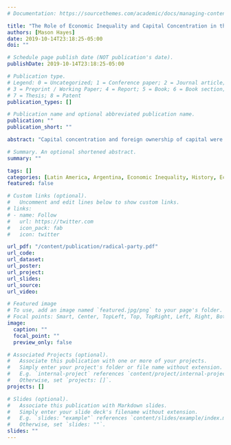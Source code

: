 ```yaml
---
# Documentation: https://sourcethemes.com/academic/docs/managing-content/

title: "The Role of Economic Inequality and Capital Concentration in the Rise of the Radical Party in Argentina"
authors: [Mason Hayes]
date: 2019-10-14T23:18:25-05:00
doi: ""

# Schedule page publish date (NOT publication's date).
publishDate: 2019-10-14T23:18:25-05:00

# Publication type.
# Legend: 0 = Uncategorized; 1 = Conference paper; 2 = Journal article;
# 3 = Preprint / Working Paper; 4 = Report; 5 = Book; 6 = Book section;
# 7 = Thesis; 8 = Patent
publication_types: []

# Publication name and optional abbreviated publication name.
publication: ""
publication_short: ""

abstract: "Capital concentration and foreign ownership of capital were essential factors in the successful formation of a class alliance between the middle class and the local capitalist class through their creation of a common enemy in Argentina – the oligarchy. The Radical Party could not have been successful, and indeed would probably never have been formed, if not for the growth in power of the ruling oligarch."

# Summary. An optional shortened abstract.
summary: ""

tags: []
categories: [Latin America, Argentina, Economic Inequality, History, Economics, Concentration]
featured: false

# Custom links (optional).
#   Uncomment and edit lines below to show custom links.
# links:
# - name: Follow
#   url: https://twitter.com
#   icon_pack: fab
#   icon: twitter

url_pdf: "/content/publication/radical-party.pdf"
url_code:
url_dataset:
url_poster:
url_project:
url_slides:
url_source:
url_video:

# Featured image
# To use, add an image named `featured.jpg/png` to your page's folder. 
# Focal points: Smart, Center, TopLeft, Top, TopRight, Left, Right, BottomLeft, Bottom, BottomRight.
image:
  caption: ""
  focal_point: ""
  preview_only: false

# Associated Projects (optional).
#   Associate this publication with one or more of your projects.
#   Simply enter your project's folder or file name without extension.
#   E.g. `internal-project` references `content/project/internal-project/index.md`.
#   Otherwise, set `projects: []`.
projects: []

# Slides (optional).
#   Associate this publication with Markdown slides.
#   Simply enter your slide deck's filename without extension.
#   E.g. `slides: "example"` references `content/slides/example/index.md`.
#   Otherwise, set `slides: ""`.
slides: ""
---
```

